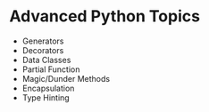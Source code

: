 # Advanced Python Topics
* Generators
* Decorators
* Data Classes
* Partial Function
* Magic/Dunder Methods
* Encapsulation
* Type Hinting
